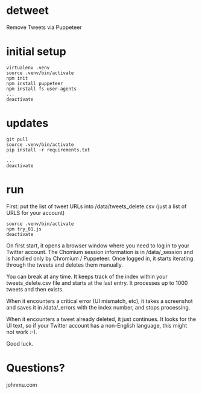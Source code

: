 # detweet
Remove Tweets via Puppeteer

# initial setup

```
virtualenv .venv
source .venv/bin/activate
npm init
npm install puppeteer
npm install fs user-agents
...
deactivate
```

# updates

```
git pull
source .venv/bin/activate
pip install -r requirements.txt

...
deactivate
```

# run

First: put the list of tweet URLs into /data/tweets_delete.csv (just a list of URLS for your account)

```
source .venv/bin/activate
npm try_01.js
deactivate
```

On first start, it opens a browser window where you need to log in to your Twitter account.
The Chomium session information is in /data/_session and is handled only by Chromium / Puppeteer.
Once logged in, it starts iterating through the tweets and deletes them manually.

You can break at any time.
It keeps track of the index within your tweets_delete.csv file and starts at the last entry.
It processes up to 1000 tweets and then exists.

When it encounters a critical error (UI mismatch, etc), it takes a screenshot and saves it in /data/_errors with the index number, and stops processing.

When it encounters a tweet already deleted, it just continues.
It looks for the UI text, so if your Twitter account has a non-English language, this might not work :-).

Good luck.

# Questions?

johnmu.com
